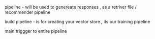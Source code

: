 

pipeline - will be used to genereate responses , as a retriver file / recommender pipeline


build pipeline - is for creating your vector store , its our training pipeline

main  triggger to entire pipeline


